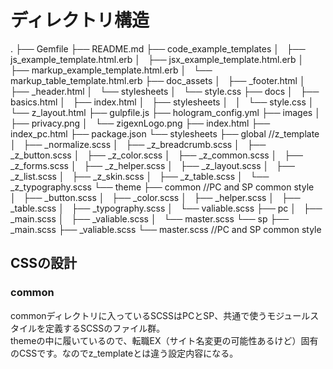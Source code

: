 # ディレクトリ構造

.
├── Gemfile
├── README.md
├── code_example_templates
│   ├── js_example_template.html.erb
│   ├── jsx_example_template.html.erb
│   ├── markup_example_template.html.erb
│   └── markup_table_template.html.erb
├── doc_assets
│   ├── _footer.html
│   ├── _header.html
│   └── stylesheets
│       └── style.css
├── docs
│   ├── basics.html
│   ├── index.html
│   ├── stylesheets
│   │   └── style.css
│   └── z_layout.html
├── gulpfile.js
├── hologram_config.yml
├── images
│   ├── privacy.png
│   └── zigexnLogo.png
├── index.html
├── index_pc.html
├── package.json
└── stylesheets
    ├── global                          //z_template
    │   ├── _normalize.scss
    │   ├── _z_breadcrumb.scss
    │   ├── _z_button.scss
    │   ├── _z_color.scss
    │   ├── _z_common.scss
    │   ├── _z_forms.scss
    │   ├── _z_helper.scss
    │   ├── _z_layout.scss
    │   ├── _z_list.scss
    │   ├── _z_skin.scss
    │   ├── _z_table.scss
    │   └── _z_typography.scss
    └── theme
        ├── common                     //PC and SP common style
        │   ├── _button.scss
        │   ├── _color.scss
        │   ├── _helper.scss
        │   ├── _table.scss
        │   ├── _typography.scss
        │   └── valiable.scss
        ├── pc
        │   ├── _main.scss
        │   ├── _valiable.scss
        │   └── master.scss
        └── sp
            ├── _main.scss
            ├── _valiable.scss
            └── master.scss                     //PC and SP common style

## CSSの設計

### common

commonディレクトリに入っているSCSSはPCとSP、共通で使うモジュールスタイルを定義するSCSSのファイル群。  
themeの中に履いているので、転職EX（サイト名変更の可能性あるけど）固有のCSSです。なのでz_templateとは違う設定内容になる。
